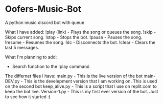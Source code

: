 # Oofers-Music-Bot
A python music discord bot with queue

What I have added:
  !play (link) - Plays the song or queues the song.
  !skip - Skips current song.
  !stop - Stops the bot.
  !pause - Pauses the song.
  !resume - Resumes the song.
  !dc - Disconnects the bot.
  !clear - Clears the last 5 messages.

What I'm planning to add:
  - Search function to the !play command

The differnet files I have:
  main.py - This is the live version of the bot
  main-DEV.py - This is the develepment version that I am working on. This is used on the second bot
  keep_alive.py - This is a script that I use on replit.com to keep the bot live.
  Version-1.py - This is my first ever version of the bot. Just to see how it started :)
